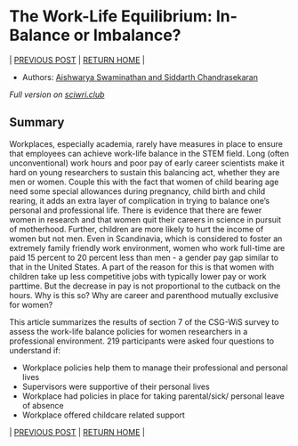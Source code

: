 # The Work-Life Equilibrium: In-Balance or Imbalance?

| [PREVIOUS POST](./part-4-gender-diversity-paradox.md) | [RETURN HOME](https://github.com/wiscsg/wis-csg-2018) |

- Authors: [Aishwarya Swaminathan and Siddarth Chandrasekaran](../authors_contributors.md)

*Full version on [sciwri.club](https://www.sciwri.club/wp-content/uploads/2019/04/CGS-WiS_Team5_20190422.pdf)*

## Summary

Workplaces, especially academia, rarely
have measures in place to ensure that employees can
achieve work-life balance in the STEM field. Long (often
unconventional) work hours and poor pay of early
career scientists make it hard on young researchers to
sustain this balancing act, whether they are men or
women. Couple this with the fact that women of child
bearing age need some special allowances during
pregnancy, child birth and child rearing, it adds an extra
layer of complication in trying to balance one’s personal
and professional life. There is evidence that there are
fewer women in research and that women quit their
careers in science in pursuit of motherhood.
Further, children are more likely to hurt the income of
women but not men. Even in Scandinavia, which is
considered to foster an extremely family friendly work
environment, women who work full-time are paid 15
percent to 20 percent less than men - a gender pay gap
similar to that in the United States. A part of the
reason for this is that women with children take up less
competitive jobs with typically lower pay or work parttime. But the decrease in pay is not proportional to the
cutback on the hours. Why is this so? Why are career
and parenthood mutually exclusive for women?

This article summarizes the results of section 7 of the
CSG-WiS survey to assess the work-life balance policies
for women researchers in a professional environment.
219 participants were asked four questions to
understand if:
- Workplace policies help them to manage their
professional and personal lives
- Supervisors were supportive of their personal lives
- Workplace had policies in place for taking
parental/sick/ personal leave of absence
- Workplace offered childcare related support

| [PREVIOUS POST](./part-4-gender-diversity-paradox.md) | [RETURN HOME](https://github.com/wiscsg/wis-csg-2018) | 

